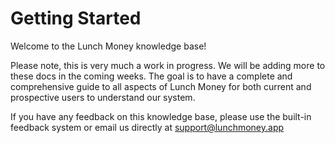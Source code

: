 # Getting Started

Welcome to the Lunch Money knowledge base! 

Please note, this is very much a work in progress. We will be adding more to these docs in the coming weeks. The goal is to have a complete and comprehensive guide to all aspects of Lunch Money for both current and prospective users to understand our system.

If you have any feedback on this knowledge base, please use the built-in feedback system or email us directly at [support@lunchmoney.app](mailto:support@lunchmoney.app)

